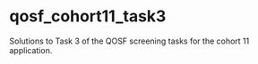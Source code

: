 # qosf_cohort11_task3
Solutions to Task 3 of the QOSF screening tasks for the cohort 11 application.
